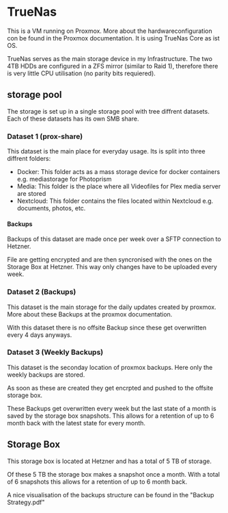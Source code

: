 # TrueNas

This is a VM running on Proxmox. More about the hardwareconfiguration con be found in the Proxmox documentation.
It is using TrueNas Core as ist OS.

TrueNas serves as the main storage device in my Infrastructure.
The two 4TB HDDs are configured in a ZFS mirror (similar to Raid 1), therefore there is very little CPU utilisation (no parity bits requiered).

## storage pool

The storage is set up in a single storage pool with tree diffrent datasets. Each of these datasets has its own SMB share.

### Dataset 1 (prox-share)
This dataset is the main place for everyday usage. Its is split into three diffrent folders:
* Docker: This folder acts as a mass storage device for docker containers e.g. mediastorage for Photoprism
* Media: This folder is the place where all Videofiles for Plex media server are stored
* Nextcloud: This folder contains the files located within Nextcloud e.g. documents, photos, etc.

#### Backups
Backups of this dataset are made once per week over a SFTP connection to Hetzner. 

File are getting encrypted and are then syncronised with the ones on the Storage Box at Hetzner.
This way only changes have to be uploaded every week.

### Dataset 2 (Backups)
This dataset is the main storage for the daily updates created by proxmox.
More about these Backups at the proxmox documentation.

With this dataset there is no offsite Backup since these get overwritten every 4 days anyways.

### Dataset 3 (Weekly Backups)
This dataset is the seconday location of proxmox backups.
Here only the weekly backups are stored.

As soon as these are created they get encrpted and pushed to the offsite storage box.

These Backups get overwritten every week but the last state of a month is saved by the storage box snapshots.
This allows for a retention of up to 6 month back with the latest state for every month.

## Storage Box
This storage box is located at Hetzner and has a total of 5 TB of storage.

Of these 5 TB the storage box makes a snapshot once a month.
With a total of 6 snapshots this allows for a retention of up to 6 month back.

A nice visualisation of the backups structure can be found in the "Backup Strategy.pdf"

